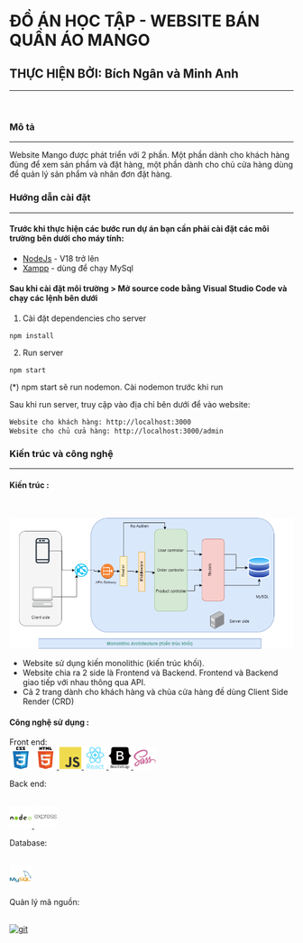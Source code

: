 # ĐỒ ÁN HỌC TẬP - WEBSITE BÁN QUẦN ÁO MANGO 
## THỰC HIỆN BỞI: Bích Ngân và Minh Anh
<hr>
<br>

### Mô tả
<hr>
Website Mango được phát triển với 2 phần. Một phần dành cho khách hàng đùng để xem sản phầm và đặt hàng, một phần dành cho chủ cửa hàng dùng để quản lý sản phẩm và nhân đơn đặt hàng.

### Hướng dẫn cài đặt
<hr>

#### Trước khi thực hiện các bước run dự án bạn cần phải cài đặt các môi trường bên dưới cho máy tính:
* [NodeJs](https://nodejs.org/en) - V18 trở lên
* [Xampp](https://www.apachefriends.org/download.html) - dùng để chạy MySql

#### Sau khi cài đặt môi trường > Mở source code bằng Visual Studio Code và chạy các lệnh bên dưới
1. Cài đặt dependencies cho server
```
npm install
```
2. Run server
```
npm start
```
(*) npm start sẽ run nodemon. Cài nodemon trước khi run

Sau khi run server, truy cập vào địa chỉ bên dưới để vào website:
```
Website cho khách hàng: http://localhost:3000
Website cho chủ cửa hàng: http://localhost:3000/admin
```

### Kiến trúc và công nghệ
<hr>

#### Kiến trúc :
<br>

![Kiến trúc website](./architecture//web_architecture.png)

* Website sử dụng kiến monolithic (kiến trúc khối). 
* Website chia ra 2 side là Frontend và Backend. Frontend và Backend giao tiếp với nhau thông qua API.
* Cả 2 trang dành cho khách hàng và chủa cửa hàng đề dùng Client Side Render (CRD)

#### Công nghệ sử dụng :
Front end:
<br>
<a><img src="https://raw.githubusercontent.com/devicons/devicon/master/icons/css3/css3-original-wordmark.svg" alt="css3" width="40" height="40"/> </a>
<a href="https://www.w3.org/html/" target="_blank" rel="noreferrer"> <img src="https://raw.githubusercontent.com/devicons/devicon/master/icons/html5/html5-original-wordmark.svg" alt="html5" width="40" height="40"/> 
</a>
<a href="https://developer.mozilla.org/en-US/docs/Web/JavaScript" target="_blank" rel="noreferrer"> <img src="https://raw.githubusercontent.com/devicons/devicon/master/icons/javascript/javascript-original.svg" alt="javascript" width="40" height="40"/> </a>
<a href="https://reactjs.org/" target="_blank" rel="noreferrer"> <img src="https://raw.githubusercontent.com/devicons/devicon/master/icons/react/react-original-wordmark.svg" alt="react" width="40" height="40"/> 
<a href="https://getbootstrap.com" target="_blank" rel="noreferrer"> <img src="https://raw.githubusercontent.com/devicons/devicon/master/icons/bootstrap/bootstrap-plain-wordmark.svg" alt="bootstrap" width="40" height="40"/> 
<a href="https://sass-lang.com" target="_blank" rel="noreferrer"> <img src="https://raw.githubusercontent.com/devicons/devicon/master/icons/sass/sass-original.svg" alt="sass" width="40" height="40"/> 
</a> 

Back end:

<br>
<a href="https://nodejs.org" target="_blank" rel="noreferrer"> <img src="https://raw.githubusercontent.com/devicons/devicon/master/icons/nodejs/nodejs-original-wordmark.svg" alt="nodejs" width="40" height="40"/> 
</a>   
<a href="https://expressjs.com" target="_blank" rel="noreferrer"> <img src="https://raw.githubusercontent.com/devicons/devicon/master/icons/express/express-original-wordmark.svg" alt="express" width="40" height="40"/> 
</a> 

Database:

<br>
<a href="https://www.mysql.com/" target="_blank" rel="noreferrer"> <img src="https://raw.githubusercontent.com/devicons/devicon/master/icons/mysql/mysql-original-wordmark.svg" alt="mysql" width="40" height="40"/> 
</a> 

Quản lý mã nguồn:

<br>
<a href="https://git-scm.com/" target="_blank" rel="noreferrer"> <img src="https://www.vectorlogo.zone/logos/git-scm/git-scm-icon.svg" alt="git" width="40" height="40"/> 
</a> 